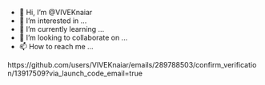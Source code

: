 - 👋 Hi, I’m @VIVEKnaiar
- 👀 I’m interested in ...
- 🌱 I’m currently learning ...
- 💞️ I’m looking to collaborate on ...
- 📫 How to reach me ...

<!---
VIVEKnaiar/VIVEKnaiar is a ✨ special ✨ repository because its `README.md` (this file) appears on your GitHub profile.
You can click the Preview link to take a look at your changes.
--->https://github.com/users/VIVEKnaiar/emails/289788503/confirm_verification/13917509?via_launch_code_email=true
